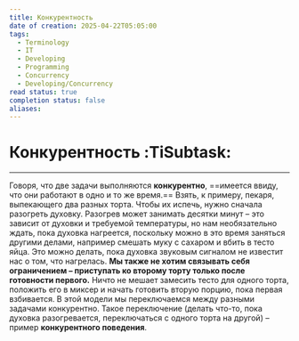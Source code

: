 ```yaml
---
title: Конкурентность
date of creation: 2025-04-22T05:05:00
tags:
  - Terminology
  - IT
  - Developing
  - Programming
  - Concurrency
  - Developing/Concurrency
read status: true
completion status: false
aliases:
---
```

# Конкурентность :TiSubtask:
---

Говоря, что две задачи выполняются **конкурентно**, ==имеется  ввиду, что они работают в одно и то же время.== Взять, к примеру, пекаря, выпекающего два разных торта. Чтобы их испечь, нужно сначала разогреть духовку. Разогрев может занимать десятки минут – это зависит от духовки и требуемой температуры, но нам необязательно ждать, пока духовка нагреется, поскольку можно в это время заняться другими делами, например смешать муку с сахаром и вбить в тесто яйца. Это можно делать, пока духовка звуковым сигналом не известит нас о том, что нагрелась.
**Мы также не хотим связывать себя ограничением – приступать ко второму торту только после готовности первого.** Ничто не мешает замесить тесто для одного торта, положить его в миксер и начать готовить вторую порцию, пока первая взбивается. В этой модели мы переключаемся между разными задачами конкурентно. Такое переключение (делать что-то, пока духовка разогревается, переключаться с одного торта на другой) – пример **конкурентного поведения**.
